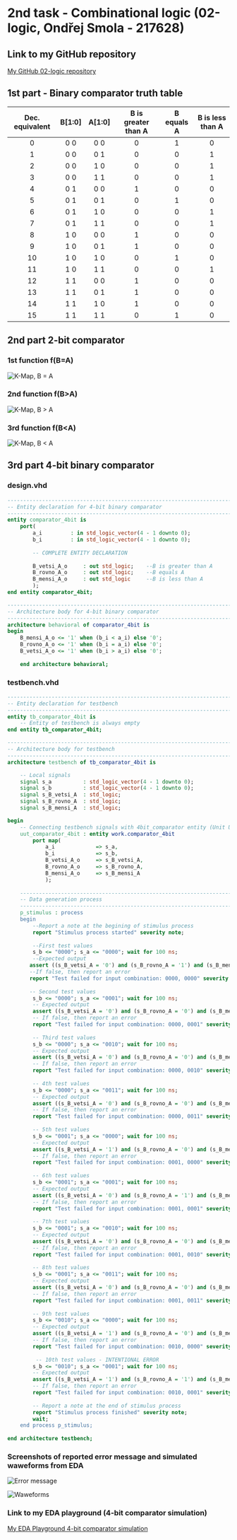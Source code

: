 # 2nd task - Combinational logic (02-logic, Ondřej Smola - 217628)

## Link to my GitHub repository

[My GitHub 02-logic repository](https://github.com/smolao/Digital-electronics-1/tree/main/Labs/02-logic)

## 1st part - Binary comparator truth table

| **Dec. equivalent** | **B[1:0]** | **A[1:0]** | **B is greater than A** | **B equals A** | **B is less than A** |
| :-: | :-: | :-: | :-: | :-: | :-: |
| 0 | 0 0 | 0 0 | 0 | 1 | 0 |
| 1 | 0 0 | 0 1 | 0 | 0 | 1 |
| 2 | 0 0 | 1 0 | 0 | 0 | 1 |
| 3 | 0 0 | 1 1 | 0 | 0 | 1 |
| 4 | 0 1 | 0 0 | 1 | 0 | 0 |
| 5 | 0 1 | 0 1 | 0 | 1 | 0 |
| 6 | 0 1 | 1 0 | 0 | 0 | 1 |
| 7 | 0 1 | 1 1 | 0 | 0 | 1 |
| 8 | 1 0 | 0 0 | 1 | 0 | 0 |
| 9 | 1 0 | 0 1 | 1 | 0 | 0 |
| 10 | 1 0 | 1 0 | 0 | 1 | 0 |
| 11 | 1 0 | 1 1 | 0 | 0 | 1 |
| 12 | 1 1 | 0 0 | 1 | 0 | 0 |
| 13 | 1 1 | 0 1 | 1 | 0 | 0 |
| 14 | 1 1 | 1 0 | 1 | 0 | 0 |
| 15 | 1 1 | 1 1 | 0 | 1 | 0 |

## 2nd part 2-bit comparator

### 1st function f(B=A)

![K-Map, B = A](Images/B=A.png)

### 2nd function f(B>A)

![K-Map, B > A](Images/B_vetsi_A.png)

### 3rd function f(B<A)

![K-Map, B < A](Images/B_mensi_A.png)

## 3rd part 4-bit binary comparator

### design.vhd

```vhdl
------------------------------------------------------------------------
-- Entity declaration for 4-bit binary comparator
------------------------------------------------------------------------
entity comparator_4bit is
	port(
    	a_i			: in std_logic_vector(4 - 1 downto 0);
        b_i			: in std_logic_vector(4 - 1 downto 0);
        
        -- COMPLETE ENTITY DECLARATION
        
        B_vetsi_A_o 	: out std_logic;	--B is greater than A
        B_rovno_A_o		: out std_logic;	--B equals A
        B_mensi_A_o		: out std_logic		--B is less than A
        );
end entity comparator_4bit;

------------------------------------------------------------------------
-- Architecture body for 4-bit binary comparator
------------------------------------------------------------------------
architecture behavioral of comparator_4bit is
begin
	B_mensi_A_o	<= '1' when (b_i < a_i) else '0';
    B_rovno_A_o <= '1' when (b_i = a_i) else '0';
    B_vetsi_A_o <= '1' when (b_i > a_i) else '0';
    
    end architecture behavioral;
```

### testbench.vhd
```vhdl
------------------------------------------------------------------------
-- Entity declaration for testbench
------------------------------------------------------------------------
entity tb_comparator_4bit is
    -- Entity of testbench is always empty
end entity tb_comparator_4bit;

------------------------------------------------------------------------
-- Architecture body for testbench
------------------------------------------------------------------------
architecture testbench of tb_comparator_4bit is

	-- Local signals
    signal s_a			: std_logic_vector(4 - 1 downto 0);
    signal s_b			: std_logic_vector(4 - 1 downto 0);
    signal s_B_vetsi_A  : std_logic;
    signal s_B_rovno_A  : std_logic;
    signal s_B_mensi_A  : std_logic;

begin
    -- Connecting testbench signals with 4bit_comparator entity (Unit Under Test)
    uut_comparator_4bit : entity work.comparator_4bit
    	port map(
        	a_i				=> s_a,
            b_i				=> s_b,
            B_vetsi_A_o		=> s_B_vetsi_A,
            B_rovno_A_o		=> s_B_rovno_A,
            B_mensi_A_o		=> s_B_mensi_A
            );
    
    --------------------------------------------------------------------
    -- Data generation process
    --------------------------------------------------------------------
    p_stimulus : process
    begin
    	--Report a note at the begining of stimulus process
        report "Stimulus process started" severity note;
        
        --First test values
        s_b <= "0000"; s_a <= "0000"; wait for 100 ns;
        --Expected output
       assert ((s_B_vetsi_A = '0') and (s_B_rovno_A = '1') and (s_B_mensi_A = '0'))
       --If false, then report an error
       report "Test failed for input combination: 0000, 0000" severity error;
       
       -- Second test values
		s_b <= "0000"; s_a <= "0001"; wait for 100 ns;
        -- Expected output
        assert ((s_B_vetsi_A = '0') and (s_B_rovno_A = '0') and (s_B_mensi_A = '1'))
        -- If false, then report an error
        report "Test failed for input combination: 0000, 0001" severity error;
        
        -- Third test values
        s_b <= "0000"; s_a <= "0010"; wait for 100 ns;
        -- Expected output
        assert ((s_B_vetsi_A = '0') and (s_B_rovno_A = '0') and (s_B_mensi_A = '1'))
        -- If false, then report an error
        report "Test failed for input combination: 0000, 0010" severity error;
        
        -- 4th test values
        s_b <= "0000"; s_a <= "0011"; wait for 100 ns;
        -- Expected output
        assert ((s_B_vetsi_A = '0') and (s_B_rovno_A = '0') and (s_B_mensi_A = '1'))
        -- If false, then report an error
        report "Test failed for input combination: 0000, 0011" severity error;
        
        -- 5th test values
        s_b <= "0001"; s_a <= "0000"; wait for 100 ns;
        -- Expected output
        assert ((s_B_vetsi_A = '1') and (s_B_rovno_A = '0') and (s_B_mensi_A = '0'))
        -- If false, then report an error
        report "Test failed for input combination: 0001, 0000" severity error;
        
        -- 6th test values
        s_b <= "0001"; s_a <= "0001"; wait for 100 ns;
        -- Expected output
        assert ((s_B_vetsi_A = '0') and (s_B_rovno_A = '1') and (s_B_mensi_A = '0'))
        -- If false, then report an error
        report "Test failed for input combination: 0001, 0001" severity error;
        
        -- 7th test values
        s_b <= "0001"; s_a <= "0010"; wait for 100 ns;
        -- Expected output
        assert ((s_B_vetsi_A = '0') and (s_B_rovno_A = '0') and (s_B_mensi_A = '1'))
        -- If false, then report an error
        report "Test failed for input combination: 0001, 0010" severity error;
        
        -- 8th test values
        s_b <= "0001"; s_a <= "0011"; wait for 100 ns;
        -- Expected output
        assert ((s_B_vetsi_A = '0') and (s_B_rovno_A = '0') and (s_B_mensi_A = '1'))
        -- If false, then report an error
        report "Test failed for input combination: 0001, 0011" severity error;
        
        -- 9th test values
        s_b <= "0010"; s_a <= "0000"; wait for 100 ns;
        -- Expected output
        assert ((s_B_vetsi_A = '1') and (s_B_rovno_A = '0') and (s_B_mensi_A = '0'))
        -- If false, then report an error
        report "Test failed for input combination: 0010, 0000" severity error;
        
         -- 10th test values - INTENTIONAL ERROR
        s_b <= "0010"; s_a <= "0001"; wait for 100 ns;
        -- Expected output
        assert ((s_B_vetsi_A = '1') and (s_B_rovno_A = '1') and (s_B_mensi_A = '0'))
        -- If false, then report an error
        report "Test failed for input combination: 0010, 0001" severity error;
        
        -- Report a note at the end of stimulus process
        report "Stimulus process finished" severity note;
        wait;
    end process p_stimulus;
    
end architecture testbench;
```
### Screenshots of reported error message and simulated waweforms from EDA

![Error message](Images/error.png)

![Waweforms](Images/waweforms.png)

### Link to my EDA playground (4-bit comparator simulation)

[My EDA Playground 4-bit comparator simulation](https://www.edaplayground.com/x/Vs4y)